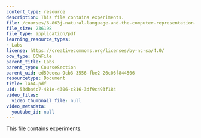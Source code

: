 ```yaml
---
content_type: resource
description: This file contains experiments.
file: /courses/6-863j-natural-language-and-the-computer-representation-of-knowledge-spring-2003/53dba4c7481e4306c8163df9c493f184_lab4.pdf
file_size: 236198
file_type: application/pdf
learning_resource_types:
- Labs
license: https://creativecommons.org/licenses/by-nc-sa/4.0/
ocw_type: OCWFile
parent_title: Labs
parent_type: CourseSection
parent_uid: ed59eeea-9cb3-3556-fbe2-26c06f844506
resourcetype: Document
title: lab4.pdf
uid: 53dba4c7-481e-4306-c816-3df9c493f184
video_files:
  video_thumbnail_file: null
video_metadata:
  youtube_id: null
---
```

This file contains experiments.